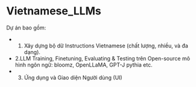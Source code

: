 # Vietnamese_LLMs
Dự án bao gồm: 
+ 1. Xây dựng bộ dữ Instructions Vietnamese (chất lượng, nhiều, và đa dạng). 
+ 2.LLM Training, Finetuning, Evaluating &amp; Testing trên Open-source mô hình ngôn ngữ: bloomz, OpenLLaMA, GPT-J pythia etc. 
+ 3. Ứng dụng và Giao diện Người dùng (UI)
